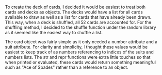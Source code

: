 To create the deck of cards, I decided it would be easiest to treat both cards and decks as objects. The decks would have a list for all cards available to draw as well as a list for cards that have already been drawn. This way, when a deck is shuffled, all 52 cards are accounted for. For the shuffling method, I decided to the shuffle function under the random library as it seemed like the easiest way to shuffle a list. 

The card object was fairly simple as it only needed a number attribute and a suit attribute. For clarity and simplicity, I thought these values would be easiest to keep track of as numbers referencing to indices of the suits and numbers lists. The str and repr functions were extra little touches so that when printed or evaluated, these cards would return something meaningful such as "Ace of Spades" rather than a reference to an object.